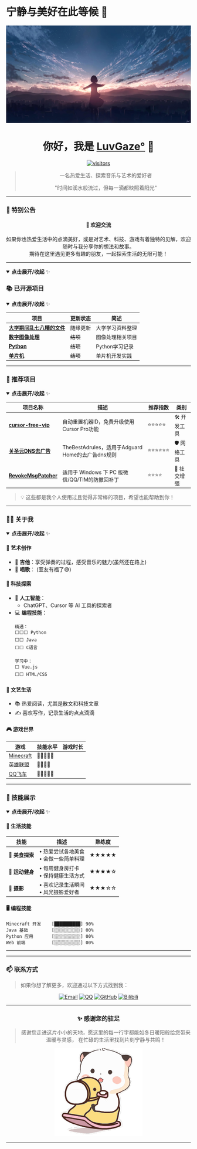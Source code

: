 # 宁静与美好在此等候 🍵

![加载图片](Picture/Background.jpg)

<div align="center">

# 你好，我是 [LuvGaze°](https://github.com/LuvGaze) 👋

[![visitors](https://visitor-badge.laobi.icu/badge?page_id=LuvGaze.LuvGaze)](https://github.com/LuvGaze)

> 一名热爱生活、探索音乐与艺术的爱好者
> 
>"时间如溪水般流过，但每一滴都映照着阳光"

</div>

---

### 🎯 特别公告 

<div align="center">

#### 🌈 欢迎交流 

如果你也热爱生活中的点滴美好，或是对艺术、科技、游戏有着独特的见解，欢迎随时与我分享你的想法和故事。  
期待在这里遇见更多有趣的朋友，一起探索生活的无限可能！

</div>

---
[//]: 全局展开/收起　　　开始
<details open>
  <summary><strong>点击展开/收起</strong> ✨</summary>

### 📚 已开源项目 

<details open>
  <summary><strong>点击展开/收起</strong> ✨</summary>

| 项目 | 更新状态 | 简述 |
|------|---------|------|
| [**大学期间乱七八糟的文件**](https://github.com/LuvGaze/School/tree/其他) | 随缘更新 | 大学学习资料整理 |
| [**数字图像处理**](https://github.com/LuvGaze/School/tree/数字图像处理) | ~~结项~~ | 图像处理相关项目 |
| [**Python**](https://github.com/LuvGaze/School/tree/Python) | ~~结项~~ | Python学习记录 |
| [**单片机**](https://github.com/LuvGaze/School/tree/单片机) | ~~结项~~ | 单片机开发实践 |

</details>

---

### 🌟 推荐项目 

<details open>
  <summary><strong>点击展开/收起</strong> ✨</summary>

| 项目名称 | 描述 | 推荐指数 | 类别 |
|---------|------|----------|------|
| [**cursor-free-vip**](https://github.com/yeongpin/cursor-free-vip) | 自动重置机器ID，免费升级使用Cursor Pro功能 | ⭐⭐⭐⭐⭐ | 🛠️ 开发工具 |
| [**关圣云DNS去广告**](https://github.com/guandasheng/adguardhome) | TheBestAdrules，适用于Adguard Home的去广告dns规则 | ⭐⭐⭐⭐⭐⭐ | 🛡️ 网络工具 |
| [**RevokeMsgPatcher**](https://github.com/huiyadanli/RevokeMsgPatcher) | 适用于 Windows 下 PC 版微信/QQ/TIM的防撤回补丁 | ⭐⭐⭐⭐ | 💬 社交增强 |

> 💡 这些都是我个人使用过且觉得非常棒的项目，希望也能帮助到你！

</details>

---

### 👨‍💻 关于我 

<details open>
  <summary><strong>点击展开/收起</strong> ✨</summary>

#### 🎨 艺术创作
- 🎸 **吉他**：享受弹奏的过程，感受音乐的魅力(虽然还在路上)
- 🎤 **唱歌**： (室友有福了😅)

#### 🔬 科技探索
- 🤖 **人工智能**：
  - ChatGPT、Cursor 等 AI 工具的探索者
- 💻 **编程技能**：
  ```
  精通：
  ⬜⬜⬜ Python
  ⬜⬜ Java
  ⬜⬜ C语言
  
  学习中：
  ⬜ Vue.js
  ⬜⬜ HTML/CSS
  ```

#### 📖 文艺生活
- 📚 热爱阅读，尤其是散文和科技文章
- ✍️ 喜欢写作，记录生活的点点滴滴

#### 🎮 游戏世界
| 游戏 | 技能水平 | 游戏时长 |
|------|----------|----------|
| [Minecraft](https://www.minecraft.net) | 🌟🌟🌟🌟🌟 |
| [英雄联盟](https://www.leagueoflegends.com) | 🌟🌟🌟🌟|
| [QQ飞车](https://speedm.qq.com) | 🌟🌟🌟🌟🌟 |

</details>

---

### 🎯 技能展示 

<details open>
  <summary><strong>点击展开/收起</strong> ✨</summary>

#### 🌈 生活技能

| 技能 | 描述 | 熟练度 |
|------|------|--------|
| 🍳 **美食探索** | • 热爱尝试各地美食<br>• 会做一些简单料理 | ★★★★★ |
| 🏃 **运动健身** | • 每周健身房打卡<br>• 保持健康生活方式 | ★★★★☆ |
| 📸 **摄影** | • 喜欢记录生活瞬间<br>• 风光摄影爱好者 | ★★★☆☆ |

#### 🖥️ 编程技能

```text
Minecraft 开发    [██████████] 90%
Java 基础         [░░░░░░░░░░] 00%
Python 应用       [░░░░░░░░░░] 00%
Web 前端          [░░░░░░░░░░] 00%
```

</details>

---

[//]: 全局展开/收起　　　结束
</details>

---

### 📫 联系方式 

> 如果你想了解更多，欢迎通过以下方式找到我：

<div align="center">

[![Email](https://img.shields.io/badge/Email-Bnz277%40outlook.com-blue?style=flat-square&logo=microsoft-outlook)](mailto:Bnz277@outlook.com)
[![QQ](https://img.shields.io/badge/QQ-点击联系-green?style=flat-square&logo=tencent-qq)](https://user.qzone.qq.com/2773434682)
[![GitHub](https://img.shields.io/badge/GitHub-LuvGaze-black?style=flat-square&logo=github)](https://github.com/LuvGaze)
[![Bilibili](https://img.shields.io/badge/Bilibili-B站空间-pink?style=flat-square&logo=bilibili)](https://space.bilibili.com/473335461)

</div>

---

<div align="center">

### ✨ 感谢您的驻足

> 感谢您走进这片小小的天地，愿这里的每一行字都能如冬日暖阳般给您带来温暖与灵感，
> 在忙碌的生活里找到片刻宁静与共鸣！

![加载图片](Picture/三团.gif)

</div>

---
